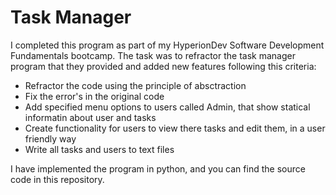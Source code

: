 # Task Manager

I completed this program as part of my HyperionDev Software Development Fundamentals bootcamp. The task was to refractor the task manager program that they provided and added new features following this criteria: 

- Refractor the code using the principle of absctraction
- Fix the error's in the original code
- Add specified menu options to users called Admin, that show statical informatin about user and tasks
- Create functionality for users to view there tasks and edit them, in a user friendly way
- Write all tasks and users to text files


I have implemented the program in python, and you can find the source code in this repository.
